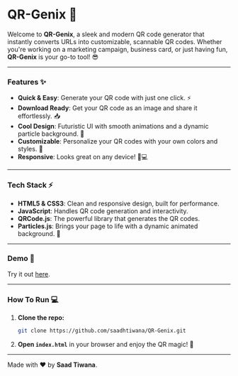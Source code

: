 # QR-Genix 🚀

Welcome to **QR-Genix**, a sleek and modern QR code generator that instantly converts URLs into customizable, scannable QR codes. Whether you're working on a marketing campaign, business card, or just having fun, **QR-Genix** is your go-to tool! 😎

---

### Features ✨

- **Quick & Easy**: Generate your QR code with just one click. ⚡
- **Download Ready**: Get your QR code as an image and share it effortlessly. 📥
- **Cool Design**: Futuristic UI with smooth animations and a dynamic particle background. 💫
- **Customizable**: Personalize your QR codes with your own colors and styles. 🎨
- **Responsive**: Looks great on any device! 📱💻

---

### Tech Stack ⚡

- **HTML5 & CSS3**: Clean and responsive design, built for performance.
- **JavaScript**: Handles QR code generation and interactivity.
- **QRCode.js**: The powerful library that generates the QR codes.
- **Particles.js**: Brings your page to life with a dynamic animated background. 🌌

---

### Demo 🎥

Try it out [here](https://saadhtiwana.github.io/QR-Genix/).

---

### How To Run 💻

1. **Clone the repo:**

    ```bash
    git clone https://github.com/saadhtiwana/QR-Genix.git
    ```

2. **Open `index.html`** in your browser and enjoy the QR magic! 🎉

---

Made with ❤️ by **Saad Tiwana**.
